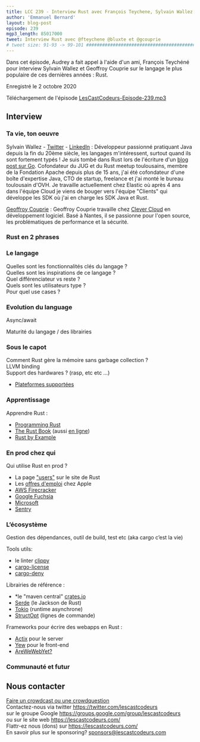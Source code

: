 ```yaml
---
title: LCC 239 - Interview Rust avec François Teychene, Sylvain Wallez et Geoffroy Couprie
author: 'Emmanuel Bernard'
layout: blog-post
episode: 239
mgp3_length: 85017000
tweet: Interview Rust avec @fteychene @bluxte et @gcouprie
# tweet size: 91-93 -> 99-101 #######################################################################
---
```

Dans cet épisode, Audrey a fait appel à l'aide d'un ami, François Teychéné pour interview Sylvain Wallez et Geoffroy Couprie sur le langage le plus populaire de ces dernières années : Rust.  

Enregistré le 2 octobre 2020  

Téléchargement de l'épisode [LesCastCodeurs-Episode-239.mp3](http://traffic.libsyn.com/lescastcodeurs/LesCastCodeurs-Episode-239.mp3)  

## Interview

### Ta vie, ton oeuvre

Sylvain Wallez - [Twitter](https://twitter.com/bluxte/) - [LinkedIn](https://www.linkedin.com/in/swallez/) : Développeur passionné pratiquant Java depuis la fin du 20ème siècle, les langages m'intéressent, surtout quand ils sont fortement typés ! Je suis tombé dans Rust lors de l'écriture d'un [blog post sur Go](https://bluxte.net/musings/2018/04/10/go-good-bad-ugly/). Cofondateur du JUG et du Rust meetup toulousains, membre de la Fondation Apache depuis plus de 15 ans, j'ai été cofondateur d'une boîte d'expertise Java, CTO de startup, freelance et j'ai monté le bureau toulousain d'OVH. Je travaille actuellement chez Elastic où après 4 ans dans l'équipe Cloud je viens de bouger vers l'équipe "Clients" qui développe les SDK où j'ai en charge les SDK Java et Rust.  

[Geoffroy Couprie](https://twitter.com/gcouprie/) : Geoffroy Couprie travaille chez [Clever Cloud](https://www.clever-cloud.com/) en développement logiciel. Basé à Nantes, il se passionne pour l'open source, les problématiques de performance et la sécurité.  

### Rust en 2 phrases

### Le langage

Quelles sont les fonctionnalités clés du langage ?  
Quelles sont les inspirations de ce langage ?  
Quel différenciateur vs reste ?  
Quels sont les utilisateurs type ?  
Pour quel use cases ?  

### Evolution du language

Async/await  

Maturité du langage / des librairies  

### Sous le capot

Comment Rust gère la mémoire sans garbage collection ?  
LLVM binding  
Support des hardwares ? (rasp, etc etc …)  

* [Plateformes supportées](https://doc.rust-lang.org/nightly/rustc/platform-support.html)  

### Apprentissage

Apprendre Rust :  

* [Programming Rust](https://www.oreilly.com/library/view/programming-rust/9781491927274/)  
* [The Rust Book](https://nostarch.com/Rust2018) (aussi [en ligne](https://doc.rust-lang.org/book/))  
* [Rust by Example](https://doc.rust-lang.org/rust-by-example/)  

### En prod chez qui

Qui utilise Rust en prod ? 

* La page ["users"](https://www.rust-lang.org/production/users) sur le site de Rust  
* Les [offres d'emploi](https://www.phoronix.com/scan.php?page=news_item&px=Apple-From-C-To-Rust) chez Apple  
* [AWS Firecracker](https://firecracker-microvm.github.io/)  
* [Google Fuchsia](https://fuchsia.dev/)  
* [Microsoft](https://www.zdnet.com/article/microsoft-why-we-used-programming-language-rust-over-go-for-webassembly-on-kubernetes-app/)  
* [Sentry](https://blog.sentry.io/2016/10/19/fixing-python-performance-with-rust)  

### L’écosystème

Gestion des dépendances, outil de build, test etc (aka cargo c’est la vie)  

Tools utils:  

* le linter [clippy](https://github.com/rust-lang/rust-clippy)  
* [cargo-license](https://github.com/onur/cargo-license)  
* [cargo-deny](https://embarkstudios.github.io/cargo-deny/)  

Librairies de référence :  

* *le "maven central" [crates.io](https://crates.io/)  
* [Serde](https://serde.rs/) (le Jackson de Rust)  
* [Tokio](https://tokio.rs/) (runtime asynchrone)  
* [StructOpt](https://github.com/TeXitoi/structopt) (lignes de commande)  

Frameworks pour écrire des webapps en Rust :  

* [Actix](https://actix.rs/) pour le server  
* [Yew](https://yew.rs/) pour le front-end  
* [AreWeWebYet?](https://www.arewewebyet.org/)  

### Communauté et futur

## Nous contacter

[Faire un crowdcast ou une crowdquestion](https://lescastcodeurs.com/crowdcasting/)  
Contactez-nous via twitter <https://twitter.com/lescastcodeurs>  
sur le groupe Google <https://groups.google.com/group/lescastcodeurs>  
ou sur le site web <https://lescastcodeurs.com/>  
Flattr-ez nous (dons) sur <https://lescastcodeurs.com/>  
En savoir plus sur le sponsoring? <sponsors@lescastcodeurs.com>

